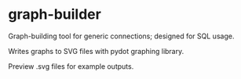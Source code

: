 # graph-builder
Graph-building tool for generic connections; designed for SQL usage.

Writes graphs to SVG files with pydot graphing library.

Preview .svg files for example outputs.
